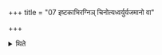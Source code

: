 +++
title = "07 इष्टकाभिरग्निञ् चिनोत्यध्वर्युर्यजमानो वा"

+++

<details><summary>थिते</summary>

7. Either the Adhvaryu or the sacrificer builds the fire altar building by means of the bricks.  
</details>
